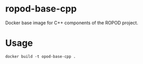 # ropod-base-cpp

Docker base image for C++ components of the ROPOD project.

# Usage

``docker build -t opod-base-cpp .``
